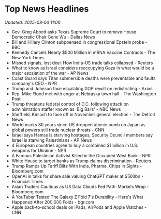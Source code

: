 # Top News Headlines

_Updated: 2025-08-06 11:00_

- Gov. Greg Abbott asks Texas Supreme Court to remove House Democratic Chair Gene Wu - Dallas News
- Bill and Hillary Clinton subpoenaed in congressional Epstein probe - BBC
- Kennedy Cancels Nearly $500 Million in mRNA Vaccine Contracts - The New York Times
- Missed signals, lost deal: How India-US trade talks collapsed - Reuters
- What to know as Israel considers reoccupying Gaza in what would be a major escalation of the war - AP News
- Coast Guard says Titan submersible deaths were preventable and faults company's CEO - NPR
- Trump and Johnson face escalating GOP revolt on redistricting - Axios
- Rep. Mike Flood met with anger at Nebraska town hall - The Washington Post
- Trump threatens federal control of D.C. following attack on administration staffer known as 'Big Balls' - NBC News
- Sheffield, Kinloch to face off in November general election - The Detroit News
- World marks 80 years since US dropped atomic bomb on Japan as global powers still trade nuclear threats - CNN
- Israel says Hamas is starving hostages; Security Council members say Israel is starving Palestinians - AP News
- 4 European countries agree to buy a combined $1 billion in U.S. weapons for Ukraine - NPR
- A Famous Palestinian Activist Killed in the Occupied West Bank - NPR
- White House to target banks as Trump claims discrimination - Reuters
- Trump Ramps Up Tariff Blitz With India, Pharma, Chips in Sights - Bloomberg.com
- OpenAI in talks for share sale valuing ChatGPT maker at $500bn - Financial Times
- Asian Traders Cautious as US Data Clouds Fed Path: Markets Wrap - Bloomberg.com
- A YouTuber Tested The Galaxy Z Fold 7's Durability - Here's What Happened After 200,000 Folds - bgr.com
- Apple back-to-school deals on iPads, AirPods and Apple Watches - CNN